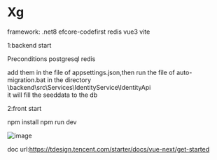 # Xg
framework:
.net8  efcore-codefirst  redis vue3 vite

1:backend start

  Preconditions
    postgresql redis

add them in the file of appsettings.json,then run the file of auto-migration.bat in the directory \backend\src\Services\IdentityService\IdentityApi\
it will fill the seeddata to the db


2:front start

  npm install   npm run dev
  
![image](https://github.com/user-attachments/assets/4556dd90-21d6-46fc-ab57-111be6e2897d)

doc url:https://tdesign.tencent.com/starter/docs/vue-next/get-started







